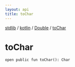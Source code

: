 ```yaml
---
layout: api
title: toChar
---
```

[stdlib](../../index.html) / [kotlin](../index.html) / [Double](index.html) / [toChar](toChar.html)

# toChar

```
open public fun toChar(): Char
```
